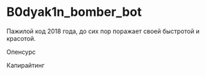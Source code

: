 # B0dyak1n_bomber_bot

Пажилой код 2018 года, до сих пор поражает своей быстротой и красотой. 

Опенсурс

Капирайтинг
